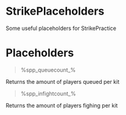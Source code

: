 # StrikePlaceholders
Some useful placeholders for StrikePractice

# **Placeholders**
> %spp_queuecount_<kitname>%

Returns the amount of players queued per kit

> %spp_infightcount_<kitname>%

Returns the amount of players fighing per kit

